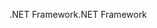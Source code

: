 <span data-ttu-id="8db6a-101">.NET Framework</span><span class="sxs-lookup"><span data-stu-id="8db6a-101">.NET Framework</span></span>